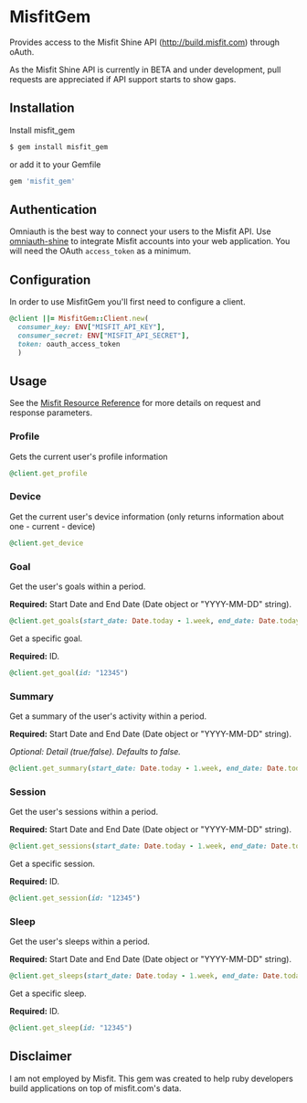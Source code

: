 MisfitGem
==========

Provides access to the Misfit Shine API (http://build.misfit.com) through oAuth.

As the Misfit Shine API is currently in BETA and under development, pull requests are appreciated if API support starts to show gaps.

## Installation

Install misfit_gem

```bash
$ gem install misfit_gem
```

or add it to your Gemfile

```ruby
gem 'misfit_gem'
```

## Authentication

Omniauth is the best way to connect your users to the Misfit API. Use [omniauth-shine](https://github.com/socialworkout/omniauth-shine) to integrate Misfit accounts into your web application. You will need the OAuth `access_token` as a minimum.

## Configuration

In order to use MisfitGem you'll first need to configure a client.

```ruby
@client ||= MisfitGem::Client.new(
  consumer_key: ENV["MISFIT_API_KEY"],
  consumer_secret: ENV["MISFIT_API_SECRET"],
  token: oauth_access_token
  )
```

## Usage

See the [Misfit Resource Reference](https://build.misfit.com/docs/references#APIReferences-ResourceServerAPIs) for more details on request and response parameters.

### Profile

Gets the current user's profile information

```ruby
@client.get_profile
```

### Device

Get the current user's device information (only returns information about one - current - device)

```ruby
@client.get_device
```

### Goal

Get the user's goals within a period. 

**Required:** Start Date and End Date (Date object or "YYYY-MM-DD" string).

```ruby
@client.get_goals(start_date: Date.today - 1.week, end_date: Date.today)
```


Get a specific goal.

**Required:** ID.

```ruby
@client.get_goal(id: "12345")
```

### Summary

Get a summary of the user's activity within a period.

**Required:** Start Date and End Date (Date object or "YYYY-MM-DD" string).

*Optional: Detail (true/false). Defaults to false.*

```ruby
@client.get_summary(start_date: Date.today - 1.week, end_date: Date.today, detail: true)
```

### Session

Get the user's sessions within a period. 

**Required:** Start Date and End Date (Date object or "YYYY-MM-DD" string).

```ruby
@client.get_sessions(start_date: Date.today - 1.week, end_date: Date.today)
```


Get a specific session.

**Required:** ID.

```ruby
@client.get_session(id: "12345")
```

### Sleep

Get the user's sleeps within a period. 

**Required:** Start Date and End Date (Date object or "YYYY-MM-DD" string).

```ruby
@client.get_sleeps(start_date: Date.today - 1.week, end_date: Date.today)
```


Get a specific sleep.

**Required:** ID.

```ruby
@client.get_sleep(id: "12345")
```

## Disclaimer

I am not employed by Misfit. This gem was created to help ruby developers build applications on top of misfit.com's data.

